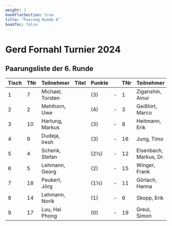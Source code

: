 ```yaml
---
weight: 1
bookFlatSection: true
title: "Paarung Runde 6"
bookToc: false
---
```


# Gerd Fornahl Turnier 2024

## Paarungsliste der 6. Runde

| Tisch | TNr | Teilnehmer          | Titel | Punkte |   | TNr | Teilnehmer        | Titel | Punkte | Ergebnis |
|-------|-----|---------------------|-------|--------|---|-----|-------------------|-------|--------|----------|
| 1     | 7   | Michael, Torsten    |       | (3)    | - | 1   | Ziganshin, Ainur  |       | (5)    | 0 - 1    |
| 2     | 2   | Mehlhorn, Uwe       |       | (4)    | - | 3   | Geißhirt, Marco   |       | (4)    | ½ - ½    |
| 3     | 10  | Hartung, Markus     |       | (3)    | - | 8   | Heitmann, Erik    |       | (3)    | ½ - ½    |
| 4     | 9   | Dudeja, Iresh       |       | (3)    | - | 16  | Jung, Timo        |       | (3)    | 1 - 0    |
| 5     | 4   | Schenk, Stefan      |       | (2½)   | - | 12  | Eisenbach, Markus, Dr. | | (2½)   | ½ - ½    |
| 6     | 5   | Lehmann, Georg      |       | (2)    | - | 15  | Winger, Frank     |       | (2)    | 1 - 0    |
| 7     | 18  | Peukert, Jörg       |       | (1½)   | - | 11  | Görlach, Hanna    |       | (2)    | 1 - 0    |
| 8     | 14  | Lehmann, Norik      |       | (1)    | - | 6   | Skopp, Erik       |       | (1½)   | 1 - 0    |
| 9     | 17  | Luu, Hai Phong      |       | (0)    | - | 19  | Greul, Simon      |       | (1)    | 0 - 1    |